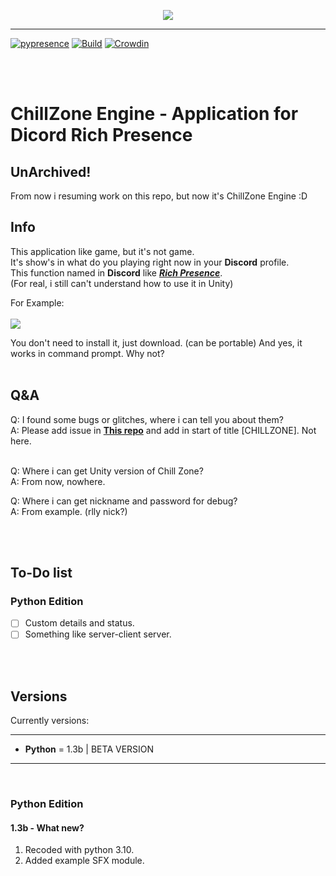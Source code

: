 <p align="center"><a href="https://github.com/BlueBerrySans365/chill-zone-DRPC"> <img align="middle" src="https://github.com/BlueBerrySans365/chill-zone-DRPC/blob/master/assets/rerert.png"></a></p>
<!--style="width:530px;height:305px;"-->  


-------------


[![pypresence](https://img.shields.io/badge/using-pypresence-00bb88.svg?style=for-the-badge&logo=discord&logoWidth=20)](https://github.com/qwertyquerty/pypresence)    [![Build](https://github.com/BlueBerrySans365/ChillZone-Engine/actions/workflows/python-app.yml/badge.svg?branch=master)](https://github.com/BlueBerrySans365/ChillZone-Engine/)    [![Crowdin](https://badges.crowdin.net/chillzonerpc-beta/localized.svg)](https://crowdin.com/project/chillzonerpc-beta)

<br><br>

<!-- ![](https://github.com/BlueBerrySans365/chill-zone-DRPC/blob/master/assets/rerert.png) -->
# ChillZone Engine - Application for Dicord Rich Presence


## UnArchived!
From now i resuming work on this repo, but now it's ChillZone Engine :D

## Info 
This application like game, but it's not game.  
It's show's in what do you playing right now in your **Discord** profile.  
This function named in **Discord** like [***Rich Presence***](https://discord.com/developers/docs/rich-presence/how-to).  
(For real, i still can't understand how to use it in Unity)  
  
For Example:<br><br>
![](https://github.com/BlueBerrySans365/chill-zone-DRPC/blob/master/assets/DiscordPTB_6814HX123x.png)

  
You don't need to install it, just download. (can be portable)
And yes, it works in command prompt. Why not?
<br><br>
## Q&A
Q: I found some bugs or glitches, where i can tell you about them?  
A: Please add issue in **[This repo](https://github.com/BlueBerrySans365/ns-issuses-repo)** and add in start of title [CHILLZONE]. Not here.  
<br>

Q: Where i can get Unity version of Chill Zone?  
A: From now, nowhere.  
  
Q: Where i can get nickname and password for debug?  
A: From example. (rlly nick?)  
  
<br><br>
## To-Do list

### Python Edition
- [ ] Custom details and status. 
- [ ] Something like server-client server.
     
<br><br>
## Versions
Currently versions:
<br>

------  
- **Python** = 1.3b | BETA VERSION <br>
------  

<br>

### Python Edition
#### 1.3b - What new?
1. Recoded with python 3.10.
2. Added example SFX module.

<br><br>
